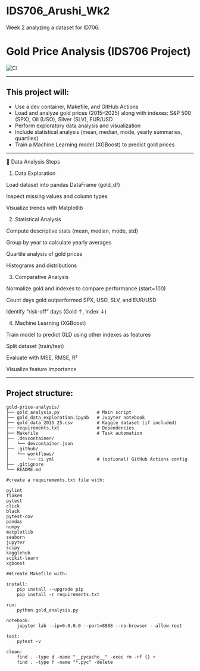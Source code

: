 # IDS706_Arushi_Wk2
Week 2 analyzing a dataset for ID706.

# Gold Price Analysis (IDS706 Project)  

![CI](https://img.shields.io/badge/build-passing-brightgreen)

---

## This project will:
- Use a dev container, Makefile, and GitHub Actions  
- Load and analyze gold prices (2015–2025) along with indexes: S&P 500 (SPX), Oil (USO), Silver (SLV), EUR/USD  
- Perform exploratory data analysis and visualization  
- Include statistical analysis (mean, median, mode, yearly summaries, quartiles)  
- Train a Machine Learning model (XGBoost) to predict gold prices  

---
🔎 Data Analysis Steps
1. Data Exploration

Load dataset into pandas DataFrame (gold_df)

Inspect missing values and column types

Visualize trends with Matplotlib

2. Statistical Analysis

Compute descriptive stats (mean, median, mode, std)

Group by year to calculate yearly averages

Quartile analysis of gold prices

Histograms and distributions

3. Comparative Analysis

Normalize gold and indexes to compare performance (start=100)

Count days gold outperformed SPX, USO, SLV, and EUR/USD

Identify “risk-off” days (Gold ↑, Index ↓)

4. Machine Learning (XGBoost)

Train model to predict GLD using other indexes as features

Split dataset (train/test)

Evaluate with MSE, RMSE, R²

Visualize feature importance

---

## Project structure:
```text
gold-price-analysis/
├── gold_analysis.py              # Main script
├── gold_data_exploration.ipynb   # Jupyter notebook
├── gold_data_2015_25.csv         # Kaggle dataset (if included)
├── requirements.txt              # Dependencies
├── Makefile                      # Task automation
├── .devcontainer/
│   └── devcontainer.json
├── .github/
│   └── workflows/
│       └── ci.yml                # (optional) GitHub Actions config
├── .gitignore
└── README.md

#create a requirements.txt file with:

pylint
flake8
pytest
click
black
pytest-cov
pandas
numpy
matplotlib
seaborn
jupyter
scipy
kagglehub
scikit-learn
xgboost

##Create Makefile with:

install:
	pip install --upgrade pip
	pip install -r requirements.txt

run:
	python gold_analysis.py

notebook:
	jupyter lab --ip=0.0.0.0 --port=8888 --no-browser --allow-root

test:
	pytest -v

clean:
	find . -type d -name "__pycache__" -exec rm -rf {} +
	find . -type f -name "*.pyc" -delete